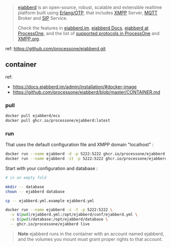 

> [ejabberd][im] is an open-source,
robust, scalable and extensible realtime platform built using [Erlang/OTP][erlang],
that includes [XMPP][xmpp] Server, [MQTT][mqtt] Broker and [SIP][sip] Service.
> 
> Check the features in [ejabberd.im][im], [ejabberd Docs][features],
[ejabberd at ProcessOne][p1home], and the list of [supported protocols in ProcessOne][xeps]
and [XMPP.org][xmppej].
> 

ref: https://github.com/processone/ejabberd.git

[discussions]: https://github.com/processone/ejabberd/discussions
[docker-ecs-readme]: https://github.com/processone/docker-ejabberd/tree/master/ecs#readme
[docs-dev]: https://docs.ejabberd.im/developer/
[docs]: https://docs.ejabberd.im
[erlang]: https://www.erlang.org/
[features]: https://docs.ejabberd.im/admin/introduction/
[fluux]: https://fluux.io/
[github]: https://github.com/processone/ejabberd
[homebrew]: https://docs.ejabberd.im/admin/installation/#homebrew
[hubecs]: https://hub.docker.com/r/ejabberd/ecs/
[im]: https://ejabberd.im/
[issues]: https://github.com/processone/ejabberd/issues
[list]: https://lists.jabber.ru/mailman/listinfo/ejabberd
[localization]: https://docs.ejabberd.im/developer/extending-ejabberd/localization/
[mqtt]: https://mqtt.org/
[muc]: xmpp:ejabberd@conference.process-one.net
[osp]: https://docs.ejabberd.im/admin/installation/#operating-system-packages
[p1contact]: https://www.process-one.net/en/company/contact/
[p1download]: https://www.process-one.net/en/ejabberd/downloads/
[p1home]: https://www.process-one.net/en/ejabberd/
[packages]: https://github.com/processone/ejabberd/pkgs/container/ejabberd
[releases]: https://github.com/processone/ejabberd/releases
[sip]: https://en.wikipedia.org/wiki/Session_Initiation_Protocol
[stackoverflow]: https://stackoverflow.com/questions/tagged/ejabberd?sort=newest
[weblate]: https://hosted.weblate.org/projects/ejabberd/ejabberd-po/
[xeps]: https://www.process-one.net/en/ejabberd/protocols/
[xmpp]: https://xmpp.org/
[xmppej]: https://xmpp.org/software/servers/ejabberd/

## container

ref:

- https://docs.ejabberd.im/admin/installation/#docker-image
- https://github.com/processone/ejabberd/blob/master/CONTAINER.md

### pull

~~~ sh
docker pull ejabberd/ecs
docker pull ghcr.io/processone/ejabberd:latest
~~~

### run

That uses the default configuration file and XMPP domain "localhost" : 

~~~ sh
docker run --name ejabberd -d -p 5222:5222 ghcr.io/processone/ejabberd # daemon
docker run --name ejabberd -it -p 5222:5222 ghcr.io/processone/ejabberd live # living erlang console attached
~~~

Start with your configuration and database : 

~~~ sh
# in an empty fold

mkdir -- database
chown -- ejabberd database

cp -- ejabberd.yml.example ejabberd.yml

docker run --name ejabberd -i -t -p 5222:5222 \
  -v $(pwd)/ejabberd.yml:/opt/ejabberd/conf/ejabberd.yml \
  -v $(pwd)/database:/opt/ejabberd/database \
  -- ghcr.io/processone/ejabberd live
~~~

> **Note**
> ejabberd runs in the container with an account named ejabberd, and the volumes you mount must grant proper rights to that account.





